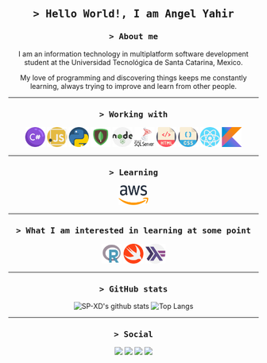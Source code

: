 <!--Hello!-->
<h2 align="center">
        <samp>&gt; Hello World!, I am Angel Yahir
        </samp>
</h2>

<!--About me-->
<h3 align="center">
        <samp>&gt; About me
        </samp>
</h3>
<p align="center">
I am an information technology in multiplatform software development student  at the Universidad Tecnológica de  Santa Catarina, Mexico.
</p>
<p align="center">
My love of programming and discovering things keeps me constantly learning, always trying to improve and learn from other people.
</p>
<hr>


<h3 align="center">
        <samp>&gt; Working with
        </samp>
</h3>
<p align="center">
	<img  src="icons/hashtag.png" width="40" height="40" />
	<img  src="icons/javascript.png" width="40" height="40" />
	<img  src="icons/python.png" width="40" height="40" />
	<img  src="icons/mongodb.png" width="40" height="40" />
	<img  src="icons/nodejs.png" width="40" height="40" />
	<img  src="icons/sqls.png" width="40" height="40" />
	<img  src="icons/html.png" width="40" height="40" />
	<img  src="icons/css.png" width="40" height="40" />
	<img  src="icons/react.png" width="40" height="40" />
	<img  src="icons/kotlin.png" width="40" height="40" />
</p>
<hr>


<h3 align="center">
        <samp>&gt; Learning
        </samp>
</h3>
<p align="center">
	<img  src="icons/aws.png" width="60" height="40" />
</p>
<hr>


<h3 align="center">
        <samp>&gt; What I am interested in learning at some point
        </samp>
</h3>
<p align="center">
	<img  src="icons/r.png" width="40" height="40" />
	<img  src="icons/swift.png" width="40" height="40" />
	<img  src="icons/haskell.png" width="40" height="40" />
	
</p>
<hr>

<!--Github stats-->
<h3 align="center">
        <samp>&gt; GitHub stats
        </samp>
</h3>

<p align="center">
<img alt="SP-XD's github stats" width="50%" src="https://github-readme-stats.vercel.app/api?username=AngelYahir&show_icons=true&theme=tokyonight" href="https://github.com/sp-xd" />
<img alt="Top Langs" width="42%" src="https://github-readme-stats.vercel.app/api/top-langs/?username=AngelYahir&layout=compact&show_icons=true&theme=tokyonight" href="https://github.com/sp-xd" />
</p>

</a>
<hr>

<!--Social-->
<h3 align="center">
        <samp>&gt; Social
        </samp>
</h3>

<div align="center">
<a target="_blank" href="www.linkedin.com/in/angel-ytm"><img src="https://img.shields.io/badge/-LinkedIn-0077B5?style=for-the-badge&logo=Linkedin&logoColor=white"></img></a>
<a target="_blank" href="mailto:angel_torres2702@outlook.com"><img src="https://img.shields.io/badge/-Mail-0364B8?style=for-the-badge&logo=Gmail&logoColor=white"></img></a>
<a target="_blank" href="https://twitter.com/YahirTAngel"><img src="https://img.shields.io/badge/-Twitter-1DA1F2?style=for-the-badge&logo=Twitter&logoColor=white"></img></a>
<a target="_blank" href="https://t.me/TMAngelYahir"><img src="https://img.shields.io/badge/-Telegram-1DA1F2?logo=telegram&logoColor=white&style=for-the-badge"></img></a>
</div>
<br>
